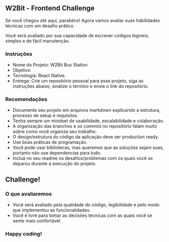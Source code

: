 ## W2Bit - Frontend Challenge

Se você chegou até aqui, parabéns! Agora vamos avaliar suas habilidades técnicas com um desafio prático.

Você será avaliado por sua capacidade de escrever códigos legiveis, simples e de fácil manutenção.

### Instruções
* Nome do Projeto: W2Bit Bus Station 
* Objetivo: 
* Tecnologia: React Native.
* Entrega: Crie um repositório pessoal para esse projeto, siga as instruções abaixo, sinalize o término e envie o link do repositório. 

### Recomendações
* Documente seu projeto em arquivos markdown explicando a estrutura, processo de setup e requisitos.
* Tenha sempre um mindset de usabilidade, escalabilidade e colaboração.
* A organização das branches e os commits no repositório falam muito sobre como você organiza seu trabalho.
* O design/estrutura do código da aplicação deve ser production ready.
* Use boas práticas de programação.
* Você pode usar bibliotecas, mas queremos que as soluções sejam suas, portanto não use dependencias para tudo.
* Inclua no seu readme os desafios/problemas com os quais você se deparou durante a execução do projeto.

## Challenge!

  
### O que avaliaremos
* Você será avaliado pela qualidade do código, legibilidade e pelo modo que implementou as funcionalidades.
* Você é livre para tomar as decisões técnicas com as quais você se sente mais confortável.

### Happy coding!
